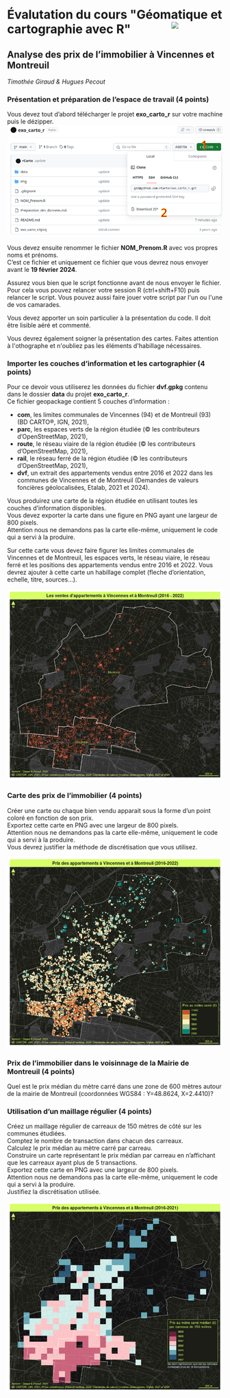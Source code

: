 # Évalutation du cours "Géomatique et cartographie avec R" <img src="img/logo.png" align="right" width="120"/>

## Analyse des prix de l’immobilier à Vincennes et Montreuil 

*Timothée Giraud & Hugues Pecout*



### Présentation et préparation de l’espace de travail (4 points)

Vous devez tout d’abord télécharger le projet **exo_carto_r** sur votre
machine puis le dézipper.  
![](img/download.png)

Vous devez ensuite renommer le fichier **NOM_Prenom.R** avec vos propres
noms et prénoms.  
C’est ce fichier et uniquement ce fichier</u> que vous devrez nous envoyer
avant le **19 février 2024**.  

Assurez vous bien que le script fonctionne avant de nous envoyer le
fichier. Pour cela vous pouvez relancer votre session R (ctrl+shift+F10) puis
relancer le script. Vous pouvez aussi faire jouer votre script par l'un ou l'une de vos camarades.

Vous devez apporter un soin particulier à la présentation du code. Il
doit être lisible aéré et commenté.

Vous devrez également soigner la présentation des cartes. Faites attention à 
l'othographe et n'oubliez pas les éléments d'habillage nécessaires. 

### Importer les couches d’information et les cartographier (4 points)

Pour ce devoir vous utiliserez les données du fichier **dvf.gpkg**
contenu dans le dossier **data** du projet **exo_carto_r**.  
Ce fichier geopackage contient 5 couches d’information :

-   **com**, les limites communales de Vincennes (94) et de
    Montreuil (93) (BD CARTO®, IGN, 2021),
-   **parc**, les espaces verts de la région étudiée (© les
    contributeurs d’OpenStreetMap, 2021),
-   **route**, le réseau viaire de la région étudiée (© les
    contributeurs d’OpenStreetMap, 2021),
-   **rail**, le réseau ferré de la région étudiée (© les contributeurs
    d’OpenStreetMap, 2021),
-   **dvf**, un extrait des appartements vendus entre 2016 et 2022 dans
    les communes de Vincennes et de Montreuil (Demandes de valeurs
    foncières géolocalisées, Etalab, 2021 et 2024).

Vous produirez une carte de la région étudiée en utilisant toutes les
couches d’information disponibles.  
Vous devez exporter la carte dans une figure en PNG ayant une largeur de 800
pixels.   
Attention nous ne demandons pas la carte elle-même, uniquement
le code qui a servi à la produire.</u>

Sur cette carte vous devez faire figurer les limites communales de
Vincennes et de Montreuil, les espaces verts, le réseau viaire, le
réseau ferré et les positions des appartements vendus entre 2016 et
2022. Vous devrez ajouter à cette carte un habillage complet (fleche
d’orientation, echelle, titre, sources…).

![Exemple de carte présentant l'ensemble des couches](img/map1.png)

### Carte des prix de l’immobilier (4 points)

Créer une carte ou chaque bien vendu apparait sous la forme d’un point
coloré en fonction de son prix.  
Exportez cette carte en PNG avec une largeur de 800 pixels.   
Attention nous ne demandons pas la carte elle-même, uniquement
le code qui a servi à la produire.</u>  
Vous devrez justifier la méthode de discrétisation que vous utilisez.

![Exemple de brouillon de carte des prix](img/map2.png)

### Prix de l’immobilier dans le voisinnage de la Mairie de Montreuil (4 points)

Quel est le prix médian du mètre carré dans une zone de 600 mètres 
autour de la mairie de Montreuil (coordonnées WGS84 : Y=48.8624, X=2.4410)? 


### Utilisation d’un maillage régulier (4 points)

Créez un maillage régulier de carreaux de 150 mètres de côté sur les
communes étudiées.  
Comptez le nombre de transaction dans chacun des carreaux.  
Calculez le prix médian au mètre carré par carreau.  
Construire un carte représentant le prix médian par carreau en
n’affichant que les carreaux ayant plus de 5 transactions.  
Exportez cette carte en PNG avec une largeur de 800 pixels.  
Attention nous ne demandons pas la carte elle-même, uniquement
le code qui a servi à la produire.</u>  
Justifiez la discrétisation utilisée.

![Exemple de brouillon de carte utilisant le maillage régulier](img/map4.png)
